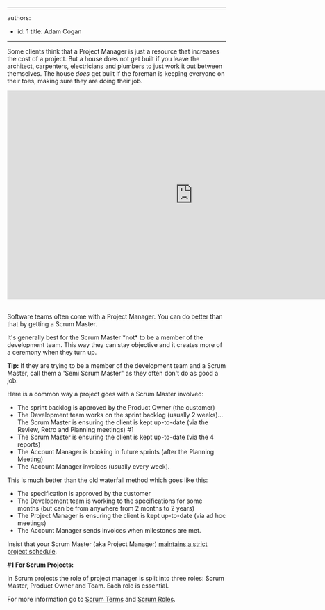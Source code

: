 

---
authors:
  - id: 1
    title: Adam Cogan
---




<span class='intro'> <p>Some clients think that a Project Manager is just a resource that increases the cost of a project. But a house does not get built if you leave the architect, carpenters, electricians and plumbers to just work it out between themselves. The house *does* get built if the foreman is keeping everyone on their toes, making sure they are doing their job.&#160;&#160; <br></p><div class="ms-rtestate-read ms-rte-embedcode ms-rte-embedil ms-rtestate-notify"><iframe width="853" height="480" src="https&#58;//www.youtube.com/embed/QbPkcfzi2HI" frameborder="0"></iframe>&#160;</div><p>Software teams often come with a Project Manager. You can do better than that by&#160;getting a Scrum Master.</p> </span>

<p>It's generally best for the Scrum Master *not* to be a member of the development team. This way they can stay objective and it creates more of a ceremony when they turn up.</p><p><strong>Tip&#58;</strong> If they are trying to be a member of the development team and a Scrum Master, call them a 'Semi Scrum Master&quot; as they often don't do as good a job.</p>
<p>Here is a common way a project goes with a Scrum Master involved&#58;</p><ul><li>The sprint backlog is approved by the Product Owner (the customer)</li><li>The Development team works on the sprint backlog (usually 2 weeks)... The Scrum Master is ensuring the client is kept up-to-date (via the Review, Retro and Planning meetings) #1</li><li>The Scrum Master is ensuring the client is kept up-to-date (via the 4 reports)</li><li>The Account Manager is booking in future sprints (after the Planning Meeting)</li><li>The Account Manager invoices (usually every week).</li></ul><p>This is much better than the old waterfall method which goes like this&#58;</p><ul><li>The specification is approved by the customer</li><li>The Development team is working to the specifications for some months&#160;(but can be from anywhere from 2 months to 2 years)</li><li>The Project Manager is ensuring the client is kept up-to-date (via ad hoc meetings)</li><li>The Account Manager sends invoices when milestones are met.<br></li></ul><p>Insist that your Scrum Master (aka Project Manager)&#160;<a href="/_layouts/15/FIXUPREDIRECT.ASPX?WebId=3dfc0e07-e23a-4cbb-aac2-e778b71166a2&amp;TermSetId=07da3ddf-0924-4cd2-a6d4-a4809ae20160&amp;TermId=ba60e584-b904-4028-a5be-e2b8900b4c97">maintains a strict project schedule</a>.</p><div class="scrum-GreyBox"><p> 
      <strong>#1 For Scrum Projects&#58;</strong></p><p>In Scrum projects the role of project manager is split into three roles&#58; Scrum Master, Product Owner and Team. Each role is essential.</p></div><p>For more information go to <a href="https&#58;//www.scrumalliance.org/community/articles/2007/march/glossary-of-scrum-terms" target="_blank">Scrum Terms</a> and <a href="https&#58;//www.scrumalliance.org/why-scrum/core-scrum-values-roles" target="_blank">Scrum Roles</a>. <br></p>


